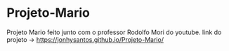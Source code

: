 # Projeto-Mario
Projeto Mario feito junto com o professor Rodolfo Mori do youtube.
link do projeto -> https://jonhysantos.github.io/Projeto-Mario/
